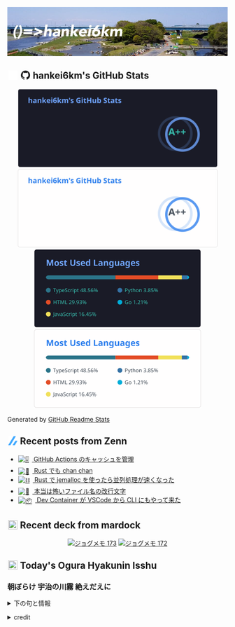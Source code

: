 <p align="center">

![()=>hankei6km](assets/images/header3.jpg)

</p>

<h2>
<img width="24" height="24" style="height:1em;width:1em;margin:0 0.05em 0 0.1em;vertical-align:-0.1em;"
 src="assets/images/github-dark.svg#gh-dark-mode-only" />
<img width="24" height="24" style="height:1em;width:1em;margin:0 0.05em 0 0.1em;vertical-align:-0.1em;"
 src="assets/images/github-light.svg#gh-light-mode-only" />
hankei6km's GitHub Stats
</h2>

<p align="center">

<img width="457" alt="hankei6km's GitHub stats" src="assets/images/stats-dark.svg#gh-dark-mode-only">
<img width="457" alt="hankei6km's GitHub stats" src="assets/images/stats-light.svg#gh-light-mode-only">
<img width="382" alt="Top Langs" src="assets/images/top-langs-dark.svg#gh-dark-mode-only">
<img width="382" alt="Top Langs" src="assets/images/top-langs-light.svg#gh-light-mode-only">

</p>

Generated by [GitHub Readme Stats](https://github.com/anuraghazra/github-readme-stats)

<h2>
<img width="24" height="24" style="width:1em; height:1em; margin: 0 .05em 0 .1em; vertical-align: -0.1em;" src="assets/images/zenn.svg">
Recent posts from Zenn
</h2>

<ul><li><a href="https://zenn.dev/hankei6km/articles/manage-cache-in-github-actions"><img style="width:1.1em; height:1.1em; margin: 0 .5em 0 .1em; vertical-align: -0.1em;" width="18" height="18" alt="🎚️" src="https://twemoji.maxcdn.com/v/13.1.0/72x72/1f39a.png"> GitHub Actions のキャッシュを管理</a></li><li><a href="https://zenn.dev/hankei6km/articles/channel-channel-in-rust"><img style="width:1.1em; height:1.1em; margin: 0 .5em 0 .1em; vertical-align: -0.1em;" width="18" height="18" alt="🍲" src="https://twemoji.maxcdn.com/v/13.1.0/72x72/1f372.png"> Rust でも chan chan</a></li><li><a href="https://zenn.dev/hankei6km/articles/using-jemalloc-in-rust-speeds-up-parallelism"><img style="width:1.1em; height:1.1em; margin: 0 .5em 0 .1em; vertical-align: -0.1em;" width="18" height="18" alt="⛓️" src="https://twemoji.maxcdn.com/v/13.1.0/72x72/26d3.png"> Rust で jemalloc を使ったら並列処理が速くなった</a></li><li><a href="https://zenn.dev/hankei6km/articles/lf-in-filenames-is-confusing"><img style="width:1.1em; height:1.1em; margin: 0 .5em 0 .1em; vertical-align: -0.1em;" width="18" height="18" alt="🙅" src="https://twemoji.maxcdn.com/v/13.1.0/72x72/1f645.png"> 本当は怖いファイル名の改行文字</a></li><li><a href="https://zenn.dev/hankei6km/articles/devcontainers-in-cli-ci"><img style="width:1.1em; height:1.1em; margin: 0 .5em 0 .1em; vertical-align: -0.1em;" width="18" height="18" alt="📦" src="https://twemoji.maxcdn.com/v/13.1.0/72x72/1f4e6.png"> Dev Container が VSCode から CLI にもやって来た</a></li></ul>

<h2>
<img width="24" height="24" style="width:1em; height:1em; margin: 0 .05em 0 .1em; vertical-align: -0.1em;" src="https://twemoji.maxcdn.com/v/13.1.0/72x72/1f5bc.png">
Recent deck from mardock
</h2>

<p align="center">
<a href="https://hankei6km.github.io/mardock/deck/2022-07-in-outdoor-173"><img alt="ジョグメモ 173" src="https://hankei6km.github.io/mardock/assets/deck/2022-07-in-outdoor-173/2022-07-in-outdoor-173.png" width="270" height="152"></a>
<a href="https://hankei6km.github.io/mardock/deck/2022-07-in-outdoor-172"><img alt="ジョグメモ 172" src="https://hankei6km.github.io/mardock/assets/deck/2022-07-in-outdoor-172/2022-07-in-outdoor-172.png" width="270" height="152"></a>

</p>

<h2>
<img width="24" height="24" style="width:1em; height:1em; margin: 0 .05em 0 .1em; vertical-align: -0.1em;" src="https://twemoji.maxcdn.com/v/13.1.0/72x72/1f38e.png">
Today's Ogura Hyakunin Isshu
</h2>

<h3>朝ぼらけ 宇治の川霧 絶えだえに</h3>
<p><details><summary>下の句と情報</summary><p>あらはれ渡る 瀬々の網代木</p><p>(あさぼらけ うぢのかはぎり たえだえに　あらはれわたる せぜのあじろぎ)</p><ul><li>歌人 - <a href="http://linkdata.org/resource/rdf1s6833i#kajin_064">http://linkdata.org/resource/rdf1s6833i#kajin_064</a></li><li>読札 - <a href="https://commons.wikimedia.org/wiki/File:Hyakuninisshu_064.jpg">https://commons.wikimedia.org/wiki/File:Hyakuninisshu_064.jpg</a></li><li>異なる記録形式 - <a href="http://linkdata.org/resource/rdf1s8931i#audio_nhk_064">http://linkdata.org/resource/rdf1s8931i#audio_nhk_064</a></li></ul></details></p>

<details>
<summary>credit</summary>

- Title: 小倉百人一首かるたデータ
- Author: [Nanako Takahashi](http://linkdata.org/user/tnanako)
- Source: http://linkdata.org/work/rdf1s6834i
- License: http://creativecommons.org/licenses/by/3.0/deed.ja

</details>

